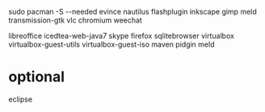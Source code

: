 sudo pacman -S --needed evince nautilus flashplugin inkscape gimp meld  transmission-gtk vlc chromium weechat

libreoffice 
icedtea-web-java7 skype firefox sqlitebrowser
virtualbox virtualbox-guest-utils virtualbox-guest-iso 
maven pidgin meld 



# optional
eclipse


